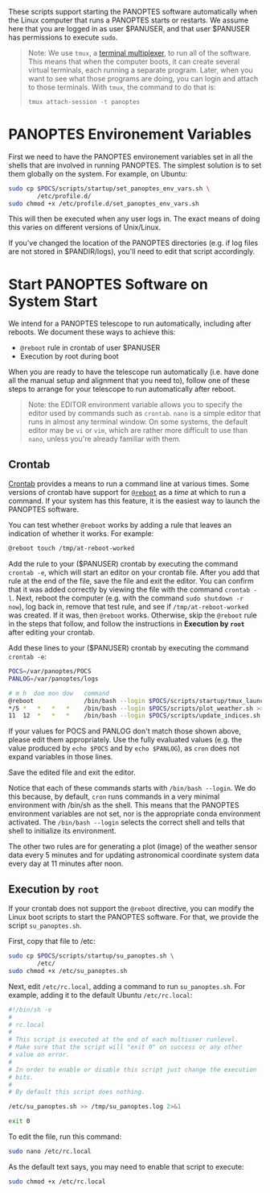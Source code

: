 These scripts support starting the PANOPTES software automatically
when the Linux computer that runs a PANOPTES starts or restarts.
We assume here that you are logged in as user $PANUSER, and that user
$PANUSER has permissions to execute `sudo`.

> Note: We use `tmux`, a [terminal
> multiplexer](https://en.wikipedia.org/wiki/Terminal_multiplexer),
> to run all of the software. This means that when the computer boots,
> it can create several virtual terminals, each running a separate
> program. Later, when you want to see what those programs are doing,
> you can login and attach to those terminals. With `tmux`, the command
> to do that is:
> ```bash
> tmux attach-session -t panoptes
> ```

# PANOPTES Environement Variables

First we need to have the PANOPTES environement variables set in all
the shells that are involved in running PANOPTES. The simplest
solution is to set them globally on the system. For example,
on Ubuntu:

```bash
sudo cp $POCS/scripts/startup/set_panoptes_env_vars.sh \
        /etc/profile.d/
sudo chmod +x /etc/profile.d/set_panoptes_env_vars.sh
```

This will then be executed when any user logs in. The exact means
of doing this varies on different versions of Unix/Linux.

If you've changed the location of the PANOPTES directories (e.g. if
log files are not stored in $PANDIR/logs), you'll need to edit that
script accordingly.

# Start PANOPTES Software on System Start

We intend for a PANOPTES telescope to run automatically, including after
reboots. We document these ways to achieve this:

* `@reboot` rule in crontab of user $PANUSER
* Execution by root during boot

When you are ready to have the telescope run automatically (i.e. have
done all the manual setup and alignment that you need to), follow one
of these steps to arrange for your telescope to run automatically after
reboot.

> Note: the EDITOR environment variable allows you to specify the
> editor used by commands such as `crontab`. `nano` is a simple editor
> that runs in almost any terminal window. On some systems, the
> default editor may be `vi` or `vim`, which are rather more difficult
> to use than `nano`, unless you're already familiar with them.

## Crontab

[Crontab](https://linux.die.net/man/5/crontab) provides a means to run
a command line at various times. Some versions of crontab have support
for [`@reboot`](https://www.google.com/search?q=crontab+%40reboot) as
a *time* at which to run a command. If your system has this feature,
it is the easiest way to launch the PANOPTES software.

You can test whether `@reboot` works by adding a rule that
leaves an indication of whether it works. For example:

```bash
@reboot touch /tmp/at-reboot-worked
```

Add the rule to your ($PANUSER) crontab by executing the command
`crontab -e`, which will start an editor on your crontab file. After
you add that rule at the end of the file, save the file and exit the
editor. You can confirm that it was added correctly by viewing the
file with the command `crontab -l`. Next, reboot the computer (e.g.
with the command `sudo shutdown -r now`), log back in, remove that
test rule, and see if `/tmp/at-reboot-worked` was created. If it was,
then `@reboot` works. Otherwise, skip the `@reboot` rule in the
steps that follow, and follow the instructions in 
__Execution by `root`__ after editing your crontab.

Add these lines to your ($PANUSER) crontab by executing the command
`crontab -e`:

```bash
POCS=/var/panoptes/POCS
PANLOG=/var/panoptes/logs

# m h  dom mon dow   command
@reboot              /bin/bash --login $POCS/scripts/startup/tmux_launch.sh >> $PANLOG/tmux_launch.cron-reboot.log 2>&1
*/5 *   *   *   *    /bin/bash --login $POCS/scripts/plot_weather.sh >> $PANLOG/plot_weather.cron.log 2>&1
11  12  *   *   *    /bin/bash --login $POCS/scripts/update_indices.sh >> $PANLOG/update_indices.cron.log 2>&1
```

If your values for POCS and PANLOG don't match those shown above, please
edit them appropriately. Use the fully evaluated values (e.g. the
value produced by `echo $POCS` and by `echo $PANLOG`), as `cron`
does not expand variables in those lines.

Save the edited file and exit the editor.

Notice that each of these commands starts with `/bin/bash --login`. We
do this because, by default, `cron` runs commands in a very minimal
environment with /bin/sh as the shell. This means that the PANOPTES
environment variables are not set, nor is the appropriate conda
environment activated. The `/bin/bash --login` selects the correct
shell and tells that shell to initialize its environment.

The other two rules are for generating a plot (image) of the
weather sensor data every 5 minutes and for updating astronomical
coordinate system data every day at 11 minutes after noon.

## Execution by `root`

If your crontab does not support the `@reboot` directive, you can modify
the Linux boot scripts to start the PANOPTES software. For that, we
provide the script `su_panoptes.sh`.

First, copy that file to /etc:

```bash
sudo cp $POCS/scripts/startup/su_panoptes.sh \
        /etc/
sudo chmod +x /etc/su_panoptes.sh
```

Next, edit `/etc/rc.local`, adding a command to run `su_panoptes.sh`.
For example, adding it to the default Ubuntu `/etc/rc.local`:

```bash
#!/bin/sh -e
#
# rc.local
#
# This script is executed at the end of each multiuser runlevel.
# Make sure that the script will "exit 0" on success or any other
# value on error.
#
# In order to enable or disable this script just change the execution
# bits.
#
# By default this script does nothing.

/etc/su_panoptes.sh >> /tmp/su_panoptes.log 2>&1

exit 0
```

To edit the file, run this command:

```bash
sudo nano /etc/rc.local
```

As the default text says, you may need to enable that script to execute:

```bash
sudo chmod +x /etc/rc.local
```
